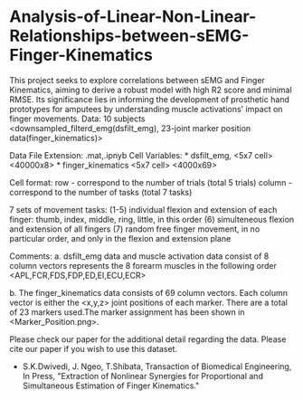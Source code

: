 # Analysis-of-Linear-Non-Linear-Relationships-between-sEMG-Finger-Kinematics
This project seeks to explore correlations between sEMG and Finger Kinematics, aiming to derive a robust model with high R2 score and minimal RMSE. Its significance lies in informing the development of prosthetic hand prototypes for amputees by understanding muscle activations' impact on finger movements.
Data: 10 subjects <downsampled_filterd_emg(dsfilt_emg),  23-joint marker position data(finger_kinematics)>

Data File Extension: .mat,.ipnyb 
Cell Variables:
   	* dsfilt_emg, 		<5x7 cell> 	<40000x8>
   	* finger_kinematics	<5x7 cell>    	<4000x69>  


Cell format:
row - correspond to the number of trials (total 5 trials)
column - correspond to the number of tasks (total 7 tasks)

7 sets of movement tasks:
(1-5) individual flexion and extension of each finger: thumb, index, middle, ring, little, in this order
(6)   simulteneous flexion and extension of all fingers 
(7)   random free finger movement, in no particular order, and only in the flexion and extension plane


Comments:
a.  dsfilt_emg data and muscle activation data consist of 8 column vectors represents the 8 forearm muscles in the following order 
<APL,FCR,FDS,FDP,ED,EI,ECU,ECR>

b. The finger_kinematics data consists of 69 column vectors. Each column vector is either the <x,y,z> joint positions
   of each marker. There are a total of 23 markers used.The marker assignment has been shown in <Marker_Position.png>.

Please check our paper for the additional detail regarding the data. Please cite our paper if you wish to use this dataset.
- S.K.Dwivedi, J. Ngeo, T.Shibata, Transaction of Biomedical Engineering, In Press, 
"Extraction of Nonlinear Synergies for Proportional and Simultaneous Estimation of Finger Kinematics."


